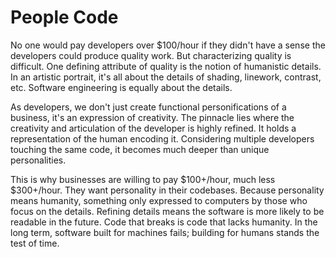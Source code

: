 # People Code

No one would pay developers over $100/hour if they didn't have a sense the developers could produce quality work. But characterizing quality is difficult. One defining attribute of quality is the notion of humanistic details. In an artistic portrait, it's all about the details of shading, linework, contrast, etc. Software engineering is equally about the details.

As developers, we don't just create functional personifications of a business, it's an expression of creativity. The pinnacle lies where the creativity and articulation of the developer is highly refined. It holds a representation of the human encoding it. Considering multiple developers touching the same code, it becomes much deeper than unique personalities.

This is why businesses are willing to pay $100+/hour, much less $300+/hour. They want personality in their codebases. Because personality means humanity, something only expressed to computers by those who focus on the details. Refining details means the software is more likely to be readable in the future. Code that breaks is code that lacks humanity. In the long term, software built for machines fails; building for humans stands the test of time.